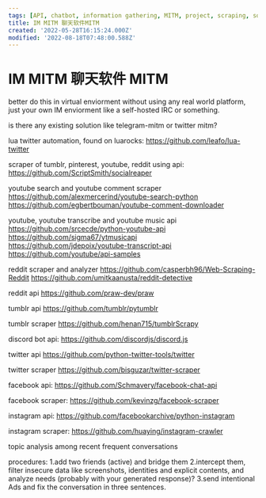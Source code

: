 ```yaml
---
tags: [API, chatbot, information gathering, MITM, project, scraping, social media]
title: IM MITM 聊天软件MITM
created: '2022-05-28T16:15:24.000Z'
modified: '2022-08-18T07:48:00.588Z'
---
```


# IM MITM 聊天软件 MITM

better do this in virtual enviorment without using any real world platform, just your own IM enviorment like a self-hosted IRC or something.

is there any existing solution like telegram-mitm or twitter mitm?

lua twitter automation, found on luarocks:
https://github.com/leafo/lua-twitter

scraper of tumblr, pinterest, youtube, reddit using api:
https://github.com/ScriptSmith/socialreaper

youtube search and youtube comment scraper
https://github.com/alexmercerind/youtube-search-python
https://github.com/egbertbouman/youtube-comment-downloader

youtube, youtube transcribe and youtube music api
https://github.com/srcecde/python-youtube-api
https://github.com/sigma67/ytmusicapi
https://github.com/jdepoix/youtube-transcript-api
https://github.com/youtube/api-samples

reddit scraper and analyzer
https://github.com/casperbh96/Web-Scraping-Reddit
https://github.com/umitkaanusta/reddit-detective

reddit api
https://github.com/praw-dev/praw

tumblr api
https://github.com/tumblr/pytumblr

tumblr scraper
https://github.com/henan715/tumblrScrapy

discord bot api:
https://github.com/discordjs/discord.js

twitter api
https://github.com/python-twitter-tools/twitter

twitter scraper
https://github.com/bisguzar/twitter-scraper

facebook api:
https://github.com/Schmavery/facebook-chat-api

facebook scraper:
https://github.com/kevinzg/facebook-scraper

instagram api:
https://github.com/facebookarchive/python-instagram

instagram scraper:
https://github.com/huaying/instagram-crawler

topic analysis among recent frequent conversations

procedures:
1.add two friends (active) and bridge them
2.intercept them, filter insecure data like screenshots, identities and explicit contents, and analyze needs (probably with your generated response)?
3.send intentional Ads and fix the conversation in three sentences.
